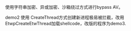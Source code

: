 使用字符串加密、异或加密、沙箱绕过方式进行bypass AV。

demo2 使用 CreateThread方式创建新进程极易被拦截，改用EtwpCreateEtwThread加载shellcode，改版的程序为demo3.

